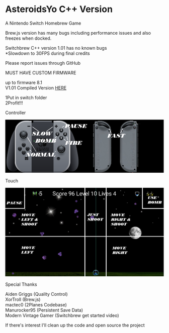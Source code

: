 # AsteroidsYo C++ Version
A Nintendo Switch Homebrew Game  



Brew.js version has many bugs including performance issues 
and also freezes when docked.  

Switchbrew C++ version 1.01 has no known bugs  
*Slowdown to 30FPS during final credits  

Please report issues through GitHub  


MUST HAVE CUSTOM FIRMWARE  

up to firmware 8.1  
V1.01 Compiled Version [HERE](https://drive.google.com/open?id=1kaf98_dsiPjlYUepT6hbo6PnxUPJYRHV)  

1Put in switch folder  
2Profit!!!  

Controller  

![Controller Controls](https://github.com/jaygriggs/AsteroidsYo/blob/master/C%2B%2B%20Version/ContollerControls.png)  


Touch   

![Touch Controls](https://github.com/jaygriggs/AsteroidsYo/blob/master/C%2B%2B%20Version/Touch%20Controls.png)  


Special Thanks  

Aiden Griggs (Quality Control)  
XorTroll (Brew.js)  
mactec0 (2Planes Codebase)  
Manurocker95 (Persistent Save Data)  
Modern Vintage Gamer (Switchbrew get started video)  

If there's interest I'll clean up the code and open source the project


